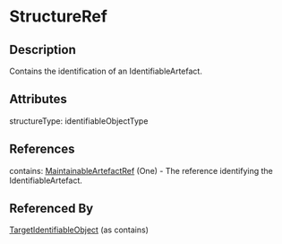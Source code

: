 
# StructureRef





## Description

Contains the identification of an IdentifiableArtefact.


## Attributes

structureType: identifiableObjectType



## References

contains: [MaintainableArtefactRef](MaintainableArtefactRef.md) (One) - The reference identifying the IdentifiableArtefact.



## Referenced By

[TargetIdentifiableObject](TargetIdentifiableObject.md) (as contains)


